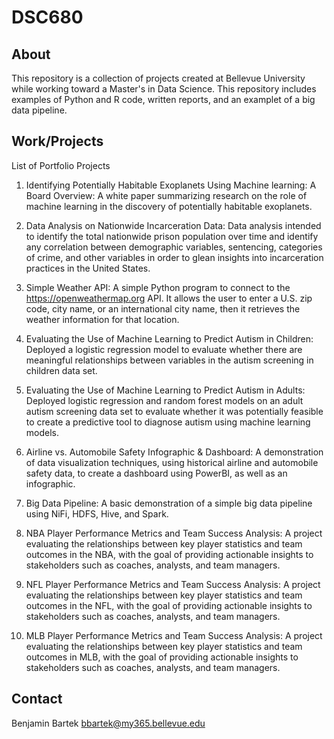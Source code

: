 # DSC680

## About
This repository is a collection of projects created at Bellevue University while working toward a Master's in Data Science. This repository includes examples of Python and R code, written reports, and an examplet of a big data pipeline. 

## Work/Projects
List of Portfolio Projects

1.	Identifying Potentially Habitable Exoplanets Using Machine learning: A Board Overview:  A white paper summarizing research on the role of machine learning in the discovery of potentially habitable exoplanets.

2.	Data Analysis on Nationwide Incarceration Data: Data analysis intended to identify the total nationwide prison population over time and identify any correlation between demographic variables, sentencing, categories of crime, and other variables in order to glean insights into incarceration practices in the United States.

3.	Simple Weather API: A simple Python program to connect to the https://openweathermap.org API. It allows the user to enter a U.S. zip code, city name, or an international city name, then it retrieves the weather information for that location.

4.	Evaluating the Use of Machine Learning to Predict Autism in Children: Deployed a logistic regression model to evaluate whether there are meaningful relationships between variables in the autism screening in children data set.

5.	Evaluating the Use of Machine Learning to Predict Autism in Adults: Deployed logistic regression and random forest models on an adult autism screening data set to evaluate whether it was potentially feasible to create a predictive tool to diagnose autism using machine learning models.

6.	Airline vs. Automobile Safety Infographic & Dashboard: A demonstration of data visualization techniques, using historical airline and automobile safety data, to create a dashboard using PowerBI, as well as an infographic.

7.	Big Data Pipeline: A basic demonstration of a simple big data pipeline using NiFi, HDFS, Hive, and Spark.

8.	NBA Player Performance Metrics and Team Success Analysis: A project evaluating the relationships between key player statistics and team outcomes in the NBA, with the goal of providing actionable insights to stakeholders such as coaches, analysts, and team managers.

9.	NFL Player Performance Metrics and Team Success Analysis: A project evaluating the relationships between key player statistics and team outcomes in the NFL, with the goal of providing actionable insights to stakeholders such as coaches, analysts, and team managers.

10.	MLB Player Performance Metrics and Team Success Analysis: A project evaluating the relationships between key player statistics and team outcomes in MLB, with the goal of providing actionable insights to stakeholders such as coaches, analysts, and team managers.

## Contact
Benjamin Bartek
bbartek@my365.bellevue.edu
